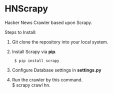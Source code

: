HNScrapy
========

Hacker News Crawler based upon Scrapy.

Steps to Install:

1. Git clone the repository into your local system.
2. Install Scrapy via **pip**.

        $ pip install scrapy
3. Configure Database settings in **settings.py**
4. Run the crawler by this command.  
        $ scrapy crawl hn.

